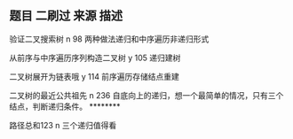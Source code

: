 ## 题目                        二刷过              来源            描述

验证二叉搜索树                    n                  98            两种做法递归和中序遍历非递归形式

从前序与中序遍历序列构造二叉树    y                  105            递归建树

二叉树展开为链表哦                y                   114          前序遍历存储结点重建

二叉树的最近公共祖先              n                  236            自底向上的递归，想一个最简单的情况，只有三个结点，判断递归条件。 ********

路径总和123                    n                                  三个递归值得看
